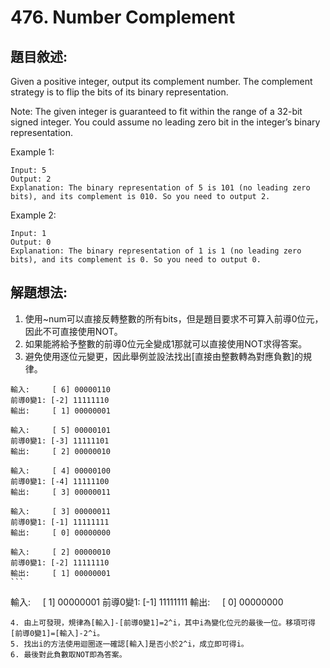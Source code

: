 # 476. Number Complement

## 題目敘述:

Given a positive integer, output its complement number. The complement strategy is to flip the bits of its binary representation.

Note:
The given integer is guaranteed to fit within the range of a 32-bit signed integer.
You could assume no leading zero bit in the integer’s binary representation.

Example 1:
```
Input: 5
Output: 2
Explanation: The binary representation of 5 is 101 (no leading zero bits), and its complement is 010. So you need to output 2.
```

Example 2:
```
Input: 1
Output: 0
Explanation: The binary representation of 1 is 1 (no leading zero bits), and its complement is 0. So you need to output 0.
```

## 解題想法:

1. 使用~num可以直接反轉整數的所有bits，但是題目要求不可算入前導0位元，因此不可直接使用NOT。
2. 如果能將給予整數的前導0位元全變成1那就可以直接使用NOT求得答案。
3. 避免使用逐位元變更，因此舉例並設法找出[直接由整數轉為對應負數]的規律。
```
輸入:     [ 6] 00000110
前導0變1: [-2] 11111110
輸出:     [ 1] 00000001
```
```
輸入:     [ 5] 00000101
前導0變1: [-3] 11111101
輸出:     [ 2] 00000010
```
```
輸入:     [ 4] 00000100
前導0變1: [-4] 11111100
輸出:     [ 3] 00000011
```
```
輸入:     [ 3] 00000011
前導0變1: [-1] 11111111
輸出:     [ 0] 00000000
```
```
輸入:     [ 2] 00000010
前導0變1: [-2] 11111110
輸出:     [ 1] 00000001
```       
```
輸入:     [ 1] 00000001
前導0變1: [-1] 11111111
輸出:     [ 0] 00000000
```     
4. 由上可發現，規律為[輸入]-[前導0變1]=2^i，其中i為變化位元的最後一位。移項可得[前導0變1]=[輸入]-2^i。
5. 找出i的方法使用迴圈逐一確認[輸入]是否小於2^i，成立即可得i。
6. 最後對此負數取NOT即為答案。
